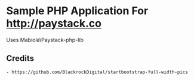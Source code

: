 # Sample PHP Application For http://paystack.co #

Uses Mabiola\Paystack-php-lib

## Credits ##

    - https://github.com/BlackrockDigital/startbootstrap-full-width-pics